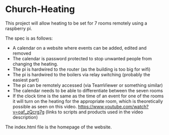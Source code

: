 # Church-Heating

This project will allow heating to be set for 7 rooms remotely using a raspberry pi.

The spec is as follows:

* A calendar on a website where events can be added, edited and removed
* The calendar is password protected to stop unwanted people from changing the heating.
* The pi is hardwired to the router (as the building is too big for wifi)
* The pi is hardwired to the boilers via relay switching (probably the easiest part)
* The pi can be remotely accessed (via TeamViewer or something similar)
* The calendar needs to be able to differentiate between the seven rooms
* If the clock time is the same as the time of an event for one of the rooms it will turn on the heating for the appropriate room, which is theoretically possible as seen on this video. https://www.youtube.com/watch?v=oaf_zQcrg7g (links to scripts and products used in the video description)

The index.html file is the homepage of the website.
